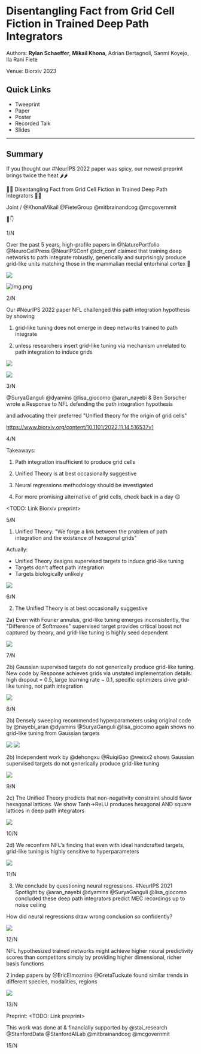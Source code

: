 # Disentangling Fact from Grid Cell Fiction in Trained Deep Path Integrators

Authors: **Rylan Schaeffer**, **Mikail Khona**, Adrian Bertagnoli, Sanmi Koyejo, Ila Rani Fiete

Venue: Biorxiv 2023

## Quick Links

- Tweeprint
- Paper
- Poster
- Recorded Talk
- Slides

-----

## Summary

If you thought our #NeurIPS 2022 paper was spicy, our newest preprint brings twice the heat 🌶️🌶️

🤔🧠 Disentangling Fact from Grid Cell Fiction in Trained Deep Path Integrators 🤔🧠

Joint / @KhonaMikail @FieteGroup @mitbrainandcog @mcgovernmit

🧵👇

1/N

Over the past 5 years, high-profile papers in @NaturePortfolio @NeuroCellPress @NeurIPSConf  @iclr_conf
claimed that training deep networks to path integrate robustly, generically and surprisingly produce grid-like units
matching those in the mammalian medial entorhinal cortex 🧠

![](img_01.png)

![img.png](img.png)

2/N

Our #NeurIPS 2022 paper NFL challenged this path integration hypothesis by showing

1) grid-like tuning does not emerge in deep networks trained to path integrate

2) unless researchers insert grid-like tuning via mechanism unrelated to path integration to induce grids

![](img_02.jpg)

![](img_03.jpg)

3/N

@SuryaGanguli @dyamins @lisa_giocomo @aran_nayebi & Ben Sorscher wrote a Response to NFL defending the path integration hypothesis

and advocating their preferred "Unified theory for the origin of grid cells"

https://www.biorxiv.org/content/10.1101/2022.11.14.516537v1

4/N

Takeaways:

1. Path integration insufficient to produce grid cells

2. Unified Theory is at best occasionally suggestive

3. Neural regressions methodology should be investigated

4. For more promising alternative of grid cells, check back in a day 😉

<TODO: Link Biorxiv preprint>
 
5/N

1. Unified Theory: "We forge a link between the problem of path integration and the existence of hexagonal grids"

Actually:

- Unified Theory designs supervised targets to induce grid-like tuning
- Targets don't affect path integration
- Targets biologically unlikely

![](img_04.png)

6/N

2. The Unified Theory is at best occasionally suggestive 

2a) Even with Fourier annulus, grid-like tuning emerges inconsistently, the "Difference of Softmaxes" supervised target provides critical boost not captured by theory, and grid-like tuning is highly seed dependent

![](img_05.png)

7/N

2b) Gaussian supervised targets do not generically produce grid-like tuning. New code by Response achieves grids via unstated implementation details: high dropout = 0.5, large learning rate ~ 0.1, specific optimizers drive grid-like tuning, not path integration

![](img_06.png)

8/N

2b) Densely sweeping recommended hyperparameters using original code by @nayebi_aran @dyamins @SuryaGanguli @lisa_giocomo again shows no grid-like tuning from Gaussian targets

![](img_07.png)
![](img_08.png)

2b) Independent work by @dehongxu @RuiqiGao @weixx2 shows Gaussian supervised targets do not generically produce grid-like tuning

![](img_09.png)

9/N

2c) The Unified Theory predicts that non-negativity constraint should favor hexagonal lattices. We show Tanh->ReLU produces hexagonal AND square lattices in deep path integrators

![](img_10.png)

10/N

2d) We reconfirm NFL's finding that even with ideal handcrafted targets, grid-like tuning is highly sensitive to hyperparameters

![](img_11.png)

11/N

3. We conclude by questioning neural regressions.  #NeurIPS 2021 Spotlight by @aran_nayebi @dyamins @SuryaGanguli @lisa_giocomo concluded these deep path integrators predict MEC recordings up to noise ceiling

How did neural regressions draw wrong conclusion so confidently?

![](img_12.png)

12/N

NFL hypothesized trained networks might achieve higher neural predictivity scores than
competitors simply by providing higher dimensional, richer basis functions

2 indep papers by @EricElmoznino @GretaTuckute found similar trends in different species, modalities, regions

![](img_13.png)

13/N

Preprint: <TODO: Link preprint>

This work was done at & financially supported by @stai_research @StanfordData @StanfordAILab @mitbrainandcog @mcgovernmit

15/N

